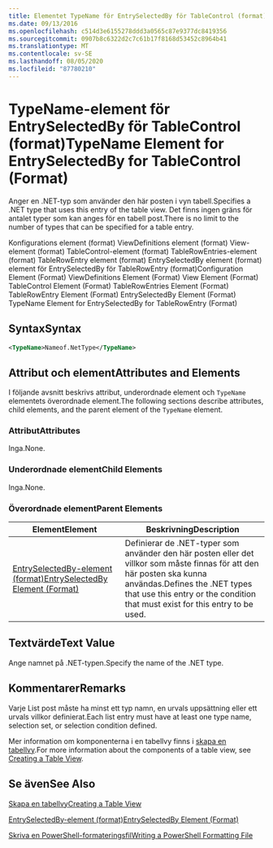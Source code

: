 ```yaml
---
title: Elementet TypeName för EntrySelectedBy för TableControl (format) | Microsoft Docs
ms.date: 09/13/2016
ms.openlocfilehash: c514d3e6155278ddd3a0565c87e9377dc8419356
ms.sourcegitcommit: 0907b8c6322d2c7c61b17f8168d53452c8964b41
ms.translationtype: MT
ms.contentlocale: sv-SE
ms.lasthandoff: 08/05/2020
ms.locfileid: "87780210"
---
```

# <a name="typename-element-for-entryselectedby-for-tablecontrol-format"></a><span data-ttu-id="aff07-102">TypeName-element för EntrySelectedBy för TableControl (format)</span><span class="sxs-lookup"><span data-stu-id="aff07-102">TypeName Element for EntrySelectedBy for TableControl (Format)</span></span>

<span data-ttu-id="aff07-103">Anger en .NET-typ som använder den här posten i vyn tabell.</span><span class="sxs-lookup"><span data-stu-id="aff07-103">Specifies a .NET type that uses this entry of the table view.</span></span> <span data-ttu-id="aff07-104">Det finns ingen gräns för antalet typer som kan anges för en tabell post.</span><span class="sxs-lookup"><span data-stu-id="aff07-104">There is no limit to the number of types that can be specified for a table entry.</span></span>

<span data-ttu-id="aff07-105">Konfigurations element (format) ViewDefinitions element (format) View-element (format) TableControl-element (format) TableRowEntries-element (format) TableRowEntry element (format) EntrySelectedBy element (format) element för EntrySelectedBy för TableRowEntry (format)</span><span class="sxs-lookup"><span data-stu-id="aff07-105">Configuration Element (Format) ViewDefinitions Element (Format) View Element (Format) TableControl Element (Format) TableRowEntries Element (Format) TableRowEntry Element (Format) EntrySelectedBy Element (Format) TypeName Element for EntrySelectedBy for TableRowEntry (Format)</span></span>

## <a name="syntax"></a><span data-ttu-id="aff07-106">Syntax</span><span class="sxs-lookup"><span data-stu-id="aff07-106">Syntax</span></span>

```xml
<TypeName>Nameof.NetType</TypeName>
```

## <a name="attributes-and-elements"></a><span data-ttu-id="aff07-107">Attribut och element</span><span class="sxs-lookup"><span data-stu-id="aff07-107">Attributes and Elements</span></span>

<span data-ttu-id="aff07-108">I följande avsnitt beskrivs attribut, underordnade element och `TypeName` elementets överordnade element.</span><span class="sxs-lookup"><span data-stu-id="aff07-108">The following sections describe attributes, child elements, and the parent element of the `TypeName` element.</span></span>

### <a name="attributes"></a><span data-ttu-id="aff07-109">Attribut</span><span class="sxs-lookup"><span data-stu-id="aff07-109">Attributes</span></span>

<span data-ttu-id="aff07-110">Inga.</span><span class="sxs-lookup"><span data-stu-id="aff07-110">None.</span></span>

### <a name="child-elements"></a><span data-ttu-id="aff07-111">Underordnade element</span><span class="sxs-lookup"><span data-stu-id="aff07-111">Child Elements</span></span>

<span data-ttu-id="aff07-112">Inga.</span><span class="sxs-lookup"><span data-stu-id="aff07-112">None.</span></span>

### <a name="parent-elements"></a><span data-ttu-id="aff07-113">Överordnade element</span><span class="sxs-lookup"><span data-stu-id="aff07-113">Parent Elements</span></span>

|<span data-ttu-id="aff07-114">Element</span><span class="sxs-lookup"><span data-stu-id="aff07-114">Element</span></span>|<span data-ttu-id="aff07-115">Beskrivning</span><span class="sxs-lookup"><span data-stu-id="aff07-115">Description</span></span>|
|-------------|-----------------|
|[<span data-ttu-id="aff07-116">EntrySelectedBy-element (format)</span><span class="sxs-lookup"><span data-stu-id="aff07-116">EntrySelectedBy Element (Format)</span></span>](./entryselectedby-element-for-tablerowentry-for-tablecontrol-format.md)|<span data-ttu-id="aff07-117">Definierar de .NET-typer som använder den här posten eller det villkor som måste finnas för att den här posten ska kunna användas.</span><span class="sxs-lookup"><span data-stu-id="aff07-117">Defines the .NET types that use this entry or the condition that must exist for this entry to be used.</span></span>|

## <a name="text-value"></a><span data-ttu-id="aff07-118">Textvärde</span><span class="sxs-lookup"><span data-stu-id="aff07-118">Text Value</span></span>

<span data-ttu-id="aff07-119">Ange namnet på .NET-typen.</span><span class="sxs-lookup"><span data-stu-id="aff07-119">Specify the name of the .NET type.</span></span>

## <a name="remarks"></a><span data-ttu-id="aff07-120">Kommentarer</span><span class="sxs-lookup"><span data-stu-id="aff07-120">Remarks</span></span>

<span data-ttu-id="aff07-121">Varje List post måste ha minst ett typ namn, en urvals uppsättning eller ett urvals villkor definierat.</span><span class="sxs-lookup"><span data-stu-id="aff07-121">Each list entry must have at least one type name, selection set, or selection condition defined.</span></span>

<span data-ttu-id="aff07-122">Mer information om komponenterna i en tabellvy finns i [skapa en tabellvy](./creating-a-table-view.md).</span><span class="sxs-lookup"><span data-stu-id="aff07-122">For more information about the components of a table view, see [Creating a Table View](./creating-a-table-view.md).</span></span>

## <a name="see-also"></a><span data-ttu-id="aff07-123">Se även</span><span class="sxs-lookup"><span data-stu-id="aff07-123">See Also</span></span>

[<span data-ttu-id="aff07-124">Skapa en tabellvy</span><span class="sxs-lookup"><span data-stu-id="aff07-124">Creating a Table View</span></span>](./creating-a-table-view.md)

[<span data-ttu-id="aff07-125">EntrySelectedBy-element (format)</span><span class="sxs-lookup"><span data-stu-id="aff07-125">EntrySelectedBy Element (Format)</span></span>](./entryselectedby-element-for-tablerowentry-for-tablecontrol-format.md)

[<span data-ttu-id="aff07-126">Skriva en PowerShell-formateringsfil</span><span class="sxs-lookup"><span data-stu-id="aff07-126">Writing a PowerShell Formatting File</span></span>](./writing-a-powershell-formatting-file.md)
